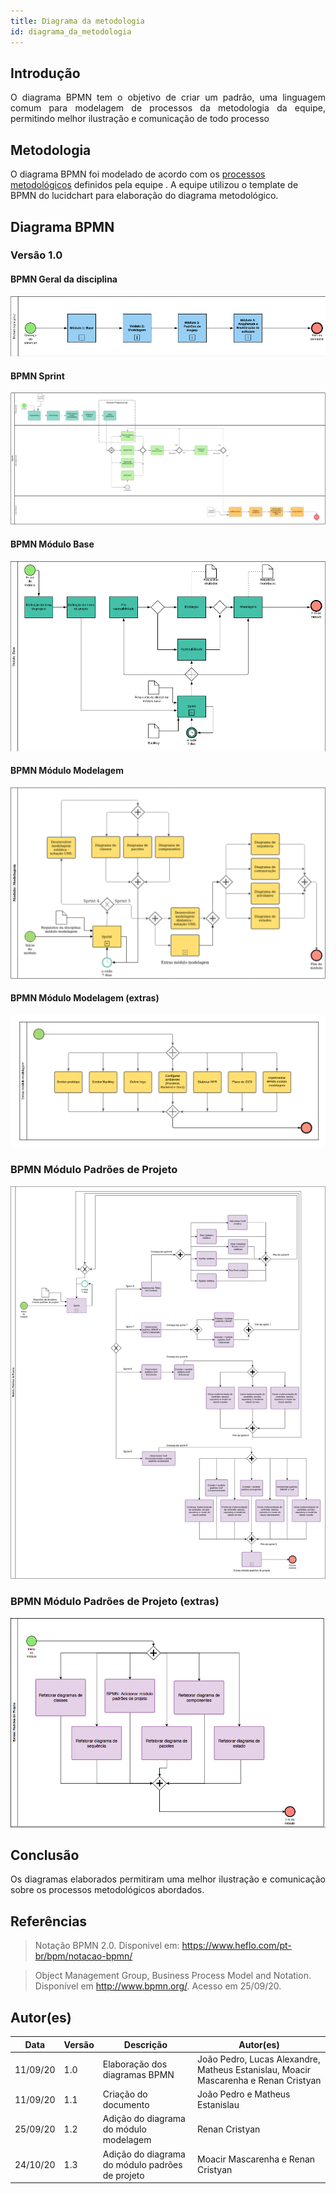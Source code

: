 ```yaml
---
title: Diagrama da metodologia
id: diagrama_da_metodologia
---
```



## Introdução

<p align = "justify">
O diagrama BPMN tem o objetivo de criar um padrão, uma linguagem comum para modelagem de processos da metodologia da equipe, permitindo melhor ilustração e comunicação de todo processo
</p>

## Metodologia

O diagrama BPMN foi modelado de acordo com os [processos metodológicos](./metodologia.md) definidos pela equipe . A equipe utilizou o template de BPMN do lucidchart para elaboração do diagrama metodológico.



## Diagrama BPMN


### Versão 1.0

#### BPMN Geral da disciplina

[![Bpmn geral](../assets/Bpmn/bpmn_geral.png)](../assets/Bpmn/bpmn_geral.png)

#### BPMN Sprint

[![BPMN Sprint](../assets/Bpmn/bpmn_sprint.png)](../assets/Bpmn/bpmn_sprint.png)

#### BPMN Módulo Base

[![BPMN Base](../assets/Bpmn/bpmn_base.png)](../assets/Bpmn/bpmn_base.png)

#### BPMN Módulo Modelagem

[![BPMN Modelagem](../assets/Bpmn/bpmn_modelagem.png)](../assets/Bpmn/bpmn_modelagem.png)

#### BPMN Módulo Modelagem (extras)

[![BPMN Modelagem Extras](../assets/Bpmn/bpmn_extras_modelagem.png)](../assets/Bpmn/bpmn_extras_modelagem.png)

### BPMN Módulo Padrões de Projeto
[![BPMN padrões de projeto](../assets/Bpmn/bpmn_modulo_padroes_projeto.png)](../assets/Bpmn/bpmn_modulo_padroes_projeto.png)

### BPMN Módulo Padrões de Projeto (extras)
[![BPMN padrões de projeto extras](../assets/Bpmn/bpmn_extras_padroes.png)](../assets/Bpmn/bpmn_extras_padroes.png)

## Conclusão

<p align = "justify">
Os diagramas elaborados permitiram uma melhor ilustração e comunicação sobre os processos metodológicos abordados.
</p>

## Referências

> Notação BPMN 2.0. Disponivel em: https://www.heflo.com/pt-br/bpm/notacao-bpmn/

> Object Management Group, Business Process Model and Notation. Disponível em http://www.bpmn.org/. Acesso em 25/09/20.

## Autor(es)

| Data | Versão | Descrição | Autor(es) |
| -- | -- | -- | -- |
| 11/09/20 | 1.0 | Elaboração dos diagramas BPMN | João Pedro, Lucas Alexandre, Matheus Estanislau, Moacir Mascarenha e Renan Cristyan| 
| 11/09/20 | 1.1 | Criação do documento | João Pedro e Matheus Estanislau | 
| 25/09/20 | 1.2 | Adição do diagrama do módulo modelagem | Renan Cristyan | 
| 24/10/20 | 1.3 | Adição do diagrama do módulo padrões de projeto | Moacir Mascarenha e Renan Cristyan | 